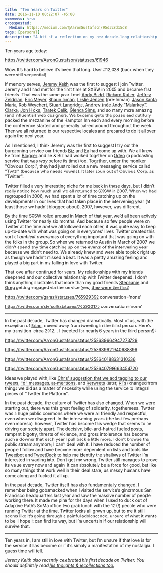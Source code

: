 ```yaml
---
title: "Ten Years on Twitter"
date: 2016-11-10 00:22:07 -05:00
comments: true
crossposted:
  Medium: https://medium.com/@AaronGustafson/95d3c8d15d8
tags: [personal]
description: "A bit of a reflection on my now decade-long relationship with Twitter."
---
```


Ten years ago today:

https://twitter.com/AaronGustafson/statuses/61946

Wow. It’s hard to believe it’s been that long. User #12,028 (back when they were still sequential).

<!-- more -->

If memory serves, [Jeremy Keith](https://twitter.com/adactio) was the first to suggest I join Twitter. Jeremy and I had met for the first time at SXSW in 2005 and became fast friends. That was the same year I met [Andy Budd](https://twitter.com/andybudd), [Richard Rutter](https://twitter.com/clagnut), [Jeffrey Zeldman](https://twitter.com/zeldman), [Eric Meyer](https://twitter.com/meyerweb), [Shaun Inman](https://twitter.com/shauninman), [Leslie Jensen](https://twitter.com/jenseninman) (pre-Inman), [Jason Santa Maria](https://twitter.com/jasonsantamaria), [Rob Weychert](https://twitter.com/RobWeychert), [Stuart Langridge](https://twitter.com/sil), [Andrew (née Andy "Malarkey") Clarke](https://twitter.com/malarkey), [Jon Hicks](https://twitter.com/hicksdesign), [Tantek Çelik](https://twitter.com/t), [Glenda Sims](https://twitter.com/goodwitch), and so many more amazing (and influential) web designers. We became quite the posse and dutifully packed the mezzanine of the Hampton Inn each and every morning before the conference started and generally pal-ed around throughout the week. Then we all returned to our respective locales and prepared to do it all over again the next year.

As I mentioned, I think Jeremy was the first to suggest I try out the burgeoning service our friends [Biz](https://twitter.com/biz) and [Ev](https://twitter.com/ev) had come up with. We all knew Ev from [Blogger](https://en.wikipedia.org/wiki/Blogger_(service)) and he & Biz had worked together on [Odeo](https://en.wikipedia.org/wiki/Odeo) (a podcasting service that was *way* before its time) too. Together, under the moniker "Obvious Corp.", they had just rolled out a new messaging service called "Twttr" (because who needs vowels). It later spun out of Obvious Corp. as "Twitter".

Twitter filled a very interesting niche for me back in those days, but I didn’t really notice how much until we all returned to SXSW in 2007. When we had regrouped in 2006, we had spent a lot of time catching up on the developments in our lives that had taken place in the intervening year (at least those we hadn’t blogged about). 2007, however, was different.

By the time SXSW rolled around in March of that year, we’d all been actively using Twitter for nearly six months. And because so few people were on Twitter at the time *and* we all followed each other, it was quite easy to keep up-to-date with what was going on in everyones’ lives. Twitter created this sort of *ambient awareness* of everything important that was going on with the folks in the group. So when we returned to Austin in March of 2007, we didn’t spend any time catching up on the events of the intervening year because we didn’t need to. We already knew and were able to pick right up as though we hadn’t missed a beat. It was a pretty amazing feeling and played a big part in my falling in love with Twitter.

That love affair continued for years. My relationships with my friends deepened and our collective relationship with Twitter deepened. I don’t think anything illustrates that more than my good friends [Stephanie](https://twitter.com/stefsull) and [Greg](https://twitter.com/garazi) getting engaged via the service (yes, [they were the first](https://www.wired.com/2008/03/true-story-of-a/)):

https://twitter.com/garazi/statuses/765929392 conversation='none'

https://twitter.com/stefsull/statuses/765930175 conversation='none'

---

In the past decade, Twitter has changed dramatically. Most of us, with the exception of [Brian](https://twitter.com/briansuda), moved away from tweeting in the third person. Here’s my transition (circa 2012… I tweeted for nearly 6 years in the third person!):

https://twitter.com/AaronGustafson/status/258639664947273729

https://twitter.com/AaronGustafson/status/258639921940688896

https://twitter.com/AaronGustafson/status/258640188631310336

https://twitter.com/AaronGustafson/status/258640798663454720

Ideas we played with, like [Chris’ suggestion that we add tagging to our tweets](https://twitter.com/chrismessina/status/223115412), ["d" messages](http://microformats.org/wiki/twitter-syntax#Messages), [at-mentions](https://twitter.com/rsa/status/55281), and [Retweets](https://twitter.com/ericrice/status/31669791) (later, [RTs](https://twitter.com/TDavid/status/641334922)) changed from things we did as a matter of necessity while using the service to integral pieces of "Twitter the Platform".

In the past decade, the culture of Twitter has also changed. When we were starting out, there was this great feeling of solidarity, togetherness. Twitter was a huge public commons where we were all friendly and respectful, even when we disagreed. In the intervening years (the last few perhaps even moreso), however, Twitter has become this wedge that seems to be driving our society apart. The decisive, bile-and-hatred fueled posts, rampant bigotry, threats of violence, and gross intolerance has become such a downer that each year I pull back a little more. I don’t browse the public stream anymore; I can’t deal with it. I have reduced the number of people I follow and have become more dependent on lists and tools like [Tweetbot](http://tapbots.com/tweetbot/) and [TweetDeck](https://tweetdeck.twitter.com/) to help me identify the shallows of Twitter I’m interested in wading into. Don’t get me wrong, Twitter still manages to prove its value every now and again. It can absolutely be a force for good, but like so many things that work well in their ideal state, us messy humans have come along and fucked it all up.

In the past decade, Twitter itself has also fundamentally changed. I remember being gobsmacked when I visited the service’s ginormous San Francisco headquarters last year and saw the massive number of people working there. It made me pine for the days when I used to duck out of Adaptive Path’s SoMa office two grab lunch with the 12 (!) people who were running Twitter at the time. Twitter looks all grown up, but to me it still seems like it’s going through a painful adolescence, unsure of what it wants to be. I hope it can find its way, but I’m uncertain if our relationship will survive that.

---

Ten years in, I am still in love with Twitter, but I’m unsure if that love is for the service it has become or if it’s simply a manifestation of my nostalgia. I guess time will tell.

_Jeremy Keith also recently celebrated his first decade on Twitter. You should definitely read [his thoughts & recollections too.](https://adactio.com/journal/11436)_
